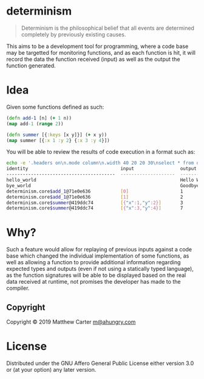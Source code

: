 # determinism

> Determinism is the philosophical belief that all events are determined
> completely by previously existing causes.

This aims to be a development tool for programming, where a code base
may be targetted for monitoring functions, and as each function is
hit, it will record the data the function received (input) as well as
the output the function generated.

# Idea

Given some functions defined as such:

```clojure
(defn add-1 [n] (+ 1 n))
(map add-1 (range 2))

(defn summer [{:keys [x y]}] (+ x y))
(map summer [{:x 1 :y 2} {:x 3 :y 4}])
```

You will be able to review the results of code execution in a format
such as:

```sh
echo -e '.headers on\n.mode column\n.width 40 20 20 30\nselect * from det;' | sqlite3 determinism.db
identity                                  input                 output                date
----------------------------------------  --------------------  --------------------  ------------------------------
hello_world                                                     Hello World           2019-01-01 12:00:00
bye_world                                                       Goodbye World         2019-01-01 12:00:00
determinism.core$add_1@71e0e636           [0]                   1                     2019-08-27T00:32:58.063620
determinism.core$add_1@71e0e636           [1]                   2                     2019-08-27T00:32:58.076790
determinism.core$summer@419ddc74          [{"x":1,"y":2}]       3                     2019-08-27T00:32:58.092482
determinism.core$summer@419ddc74          [{"x":3,"y":4}]       7                     2019-08-27T00:32:58.105609
```

# Why?

Such a feature would allow for replaying of previous inputs against a
code base which changed the individual implementation of some
functions, as well as allowing a function to provide additional
information regarding expected types and outputs (even if not using a
statically typed language), as the function signatures will be able to
be displayed based on the real data received at runtime, not promises
the developer has made to the compiler.

## Copyright

Copyright © 2019 Matthew Carter <m@ahungry.com>

# License

Distributed under the GNU Affero General Public License either version 3.0 or (at
your option) any later version.
